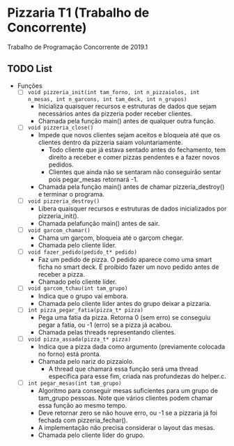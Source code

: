 # Pizzaria T1 (Trabalho de Concorrente)
Trabalho de Programação Concorrente de 2019.1

## TODO List
  - Funções
    - [ ] `void pizzeria_init(int tam_forno, int n_pizzaiolos, int n_mesas, int n_garcons, int tam_deck, int n_grupos) `
      - Inicializa quaisquer recursos e estruturas de dados que sejam necessários antes da pizzeria poder receber clientes.
      - Chamada pela função main() antes de qualquer outra função.
    - [ ] `void pizzeria_close()`
      - Impede que novos clientes sejam aceitos e bloqueia até que os clientes dentro da pizzeria saiam voluntariamente.
        - Todo cliente que já estava sentado antes do fechamento, tem direito a receber e comer pizzas pendentes e a fazer novos pedidos.
        - Clientes que ainda não se sentaram não conseguirão sentar pois pegar_mesas retornará -1.
      - Chamada pela função main() antes de chamar pizzeria_destroy() e terminar o programa.
    - [ ] `void pizzeria_destroy()`
        - Libera quaisquer recursos e estruturas de dados inicializados por pizzeria_init().
        - Chamada pelafunção main() antes de sair.
    - [ ] `void garcom_chamar()`
        - Chama um garçom, bloqueia até o garçom chegar.
        - Chamada pelo cliente líder.
    - [ ] `void fazer_pedido(pedido_t* pedido)`
      - Faz um pedido de pizza. O pedido aparece como uma smart ficha no smart deck. É proibido fazer um novo pedido antes de receber a pizza.
      - Chamado pelo cliente líder.
    - [ ] `void garcom_tchau(int tam_grupo)`
      - Indica que o grupo vai embora.
      - Chamada pelo cliente líder antes do grupo deixar a pizzaria.
    - [ ] `int pizza_pegar_fatia(pizza_t* pizza)`
      - Pega uma fatia da pizza. Retorna 0 (sem erro) se conseguiu pegar a fatia, ou -1 (erro) se a pizza já acabou.
      - Chamada pelas threads representando clientes.
    - [ ] `void pizza_assada(pizza_t* pizza)`
      - Indica que a pizza dada como argumento (previamente colocada no forno) está pronta.
      - Chamada pelo nariz do pizzaiolo.
        - A thread que chamará essa função será uma thread específica para esse fim, criada nas profundezas do helper.c.
    - [ ] `int pegar_mesas(int tam_grupo)`
        - Algoritmo para conseguir mesas suficientes para um grupo de tam_grupo pessoas. Note que vários clientes podem chamar essa função ao mesmo tempo.
        - Deve retornar zero se não houve erro, ou -1 se a pizzaria já foi fechada com pizzeria_fechar().
        - A implementação não precisa considerar o layout das mesas.
        - Chamada pelo cliente líder do grupo. 
